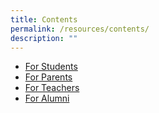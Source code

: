 ```yaml
---
title: Contents
permalink: /resources/contents/
description: ""
---
```


* [For Students](/resources/for-students/2023-class-timetable/)
* [For Parents](/resources/for-parents/monthly-principals-letter/)
* [For Teachers](/resources/for-teachers/)
* [For Alumni](/resources/for-alumni/)